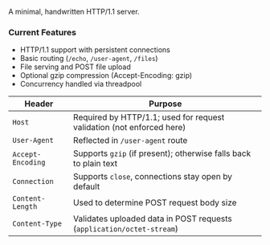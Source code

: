 A minimal, handwritten HTTP/1.1 server.

### Current Features
- HTTP/1.1 support with persistent connections
- Basic routing (`/echo`, `/user-agent`, `/files`)
- File serving and POST file upload
- Optional gzip compression (Accept-Encoding: gzip)
- Concurrency handled via threadpool

| Header | Purpose |
|--------|---------|
| `Host` | Required by HTTP/1.1; used for request validation (not enforced here) |
| `User-Agent` | Reflected in `/user-agent` route |
| `Accept-Encoding` | Supports `gzip` (if present); otherwise falls back to plain text |
| `Connection` | Supports `close`, connections stay open by default |
| `Content-Length` | Used to determine POST request body size |
| `Content-Type` | Validates uploaded data in POST requests (`application/octet-stream`) |
